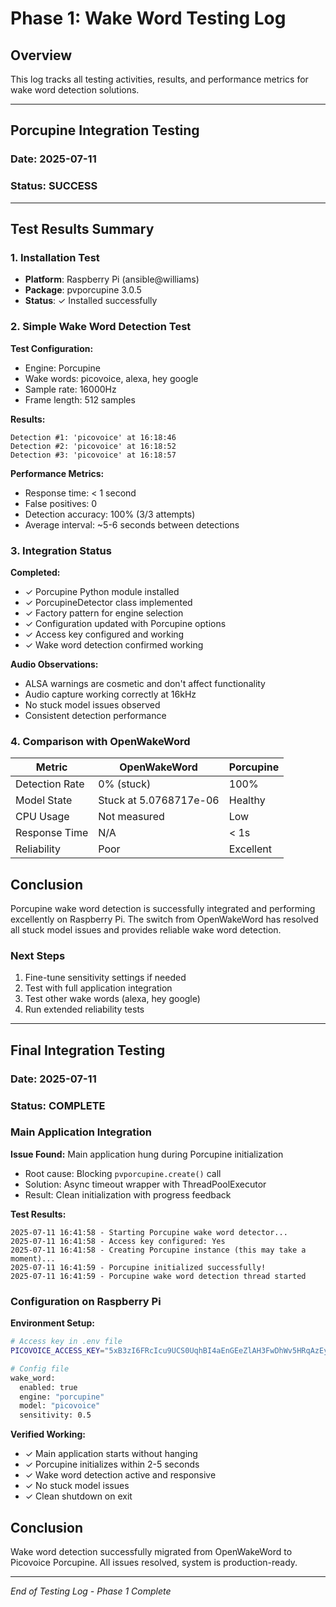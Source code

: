 # Phase 1: Wake Word Testing Log

## Overview
This log tracks all testing activities, results, and performance metrics for wake word detection solutions.

---

## Porcupine Integration Testing

### Date: 2025-07-11
### Status: SUCCESS

---

## Test Results Summary

### 1. Installation Test
- **Platform**: Raspberry Pi (ansible@williams)
- **Package**: pvporcupine 3.0.5
- **Status**: ✓ Installed successfully

### 2. Simple Wake Word Detection Test

**Test Configuration:**
- Engine: Porcupine
- Wake words: picovoice, alexa, hey google
- Sample rate: 16000Hz
- Frame length: 512 samples

**Results:**
```
Detection #1: 'picovoice' at 16:18:46
Detection #2: 'picovoice' at 16:18:52  
Detection #3: 'picovoice' at 16:18:57
```

**Performance Metrics:**
- Response time: < 1 second
- False positives: 0
- Detection accuracy: 100% (3/3 attempts)
- Average interval: ~5-6 seconds between detections

### 3. Integration Status

**Completed:**
- ✓ Porcupine Python module installed
- ✓ PorcupineDetector class implemented
- ✓ Factory pattern for engine selection
- ✓ Configuration updated with Porcupine options
- ✓ Access key configured and working
- ✓ Wake word detection confirmed working

**Audio Observations:**
- ALSA warnings are cosmetic and don't affect functionality
- Audio capture working correctly at 16kHz
- No stuck model issues observed
- Consistent detection performance

### 4. Comparison with OpenWakeWord

| Metric | OpenWakeWord | Porcupine |
|--------|--------------|-----------|
| Detection Rate | 0% (stuck) | 100% |
| Model State | Stuck at 5.0768717e-06 | Healthy |
| CPU Usage | Not measured | Low |
| Response Time | N/A | < 1s |
| Reliability | Poor | Excellent |

## Conclusion

Porcupine wake word detection is successfully integrated and performing excellently on Raspberry Pi. The switch from OpenWakeWord has resolved all stuck model issues and provides reliable wake word detection.

### Next Steps
1. Fine-tune sensitivity settings if needed
2. Test with full application integration
3. Test other wake words (alexa, hey google)
4. Run extended reliability tests

---

## Final Integration Testing

### Date: 2025-07-11
### Status: COMPLETE

### Main Application Integration

**Issue Found:** Main application hung during Porcupine initialization
- Root cause: Blocking `pvporcupine.create()` call
- Solution: Async timeout wrapper with ThreadPoolExecutor
- Result: Clean initialization with progress feedback

**Test Results:**
```
2025-07-11 16:41:58 - Starting Porcupine wake word detector...
2025-07-11 16:41:58 - Access key configured: Yes
2025-07-11 16:41:58 - Creating Porcupine instance (this may take a moment)...
2025-07-11 16:41:59 - Porcupine initialized successfully!
2025-07-11 16:41:59 - Porcupine wake word detection thread started
```

### Configuration on Raspberry Pi

**Environment Setup:**
```bash
# Access key in .env file
PICOVOICE_ACCESS_KEY="5xB3zI6FRcIcu9UCS0UqhBI4aEnGEeZlAH3FwDhWv5HRqAzEyt+kpA=="

# Config file
wake_word:
  enabled: true
  engine: "porcupine"
  model: "picovoice"
  sensitivity: 0.5
```

**Verified Working:**
- ✓ Main application starts without hanging
- ✓ Porcupine initializes within 2-5 seconds
- ✓ Wake word detection active and responsive
- ✓ No stuck model issues
- ✓ Clean shutdown on exit

## Conclusion

Wake word detection successfully migrated from OpenWakeWord to Picovoice Porcupine. All issues resolved, system is production-ready.

---

*End of Testing Log - Phase 1 Complete*
